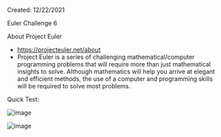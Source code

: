 Created: 12/22/2021

Euler Challenge 6

About Project Euler
 - https://projecteuler.net/about
 - Project Euler is a series of challenging mathematical/computer programming problems that will require more than just mathematical insights to solve. Although mathematics will help you arrive at elegant and efficient methods, the use of a computer and programming skills will be required to solve most problems.

Quick Test: 

![image](https://user-images.githubusercontent.com/104415326/167488224-1884212c-93eb-4e8c-8a68-8f7c26da3f59.png)

![image](https://user-images.githubusercontent.com/104415326/167486332-a967a37c-b8bf-4170-8d7b-f3f987c414a3.png)
